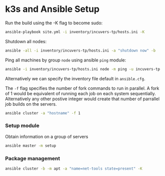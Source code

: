 # k3s and Ansible Setup

Run the build using the -K flag to become sudo:
```bash
ansible-playbook site.yml -i inventory/incuvers-tp/hosts.ini -K
```

Shutdown all nodes:
```bash
ansible -all -i inventory/incuvers-tp/hosts.ini -a "shutdown now" -b
```

Ping all machines by group `node` using ansible `ping` module:
```bash
ansible -i inventory/incuvers-tp/hosts.ini node -m ping -u incuvers-tp
```

Alternatively we can specify the inventory file default in `ansible.cfg`.

The `-f` flag specifies the number of fork commands to run in parallel. A fork of 1 would be equivalent of running each job on each system sequentially. Alternatively any other postive integer would create that number of parrallel job builds on the servers. 
```bash
ansible cluster -a "hostname" -f 1
```

### Setup module
Obtain information on a group of servers
```bash
ansible master -m setup
```

### Package management
```bash
ansible cluster -b -m apt -a "name=net-tools state=present" -K
```